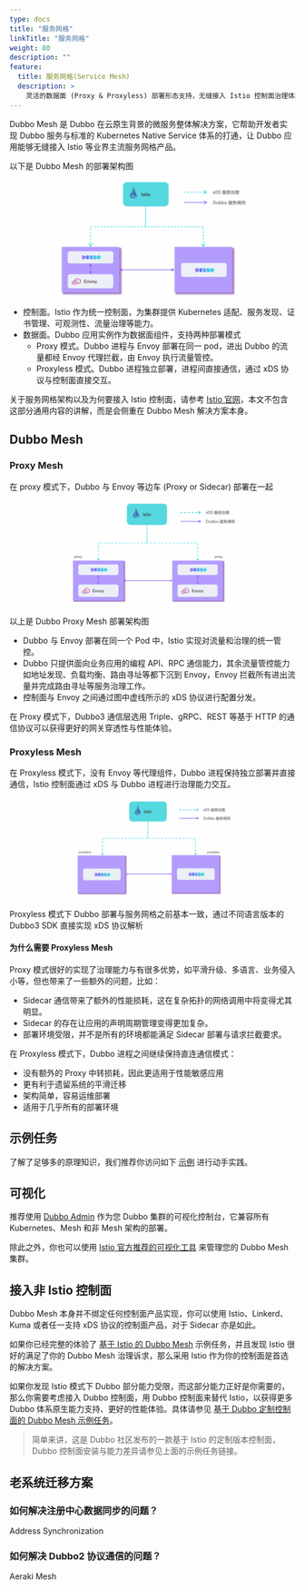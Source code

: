 ```yaml
---
type: docs
title: "服务网格"
linkTitle: "服务网格"
weight: 80
description: ""
feature:
  title: 服务网格(Service Mesh)
  description: >
    灵活的数据面 (Proxy & Proxyless) 部署形态支持，无缝接入 Istio 控制面治理体系。
---
```


Dubbo Mesh 是 Dubbo 在云原生背景的微服务整体解决方案，它帮助开发者实现 Dubbo 服务与标准的 Kubernetes Native Service 体系的打通，让 Dubbo 应用能够无缝接入 Istio 等业界主流服务网格产品。

以下是 Dubbo Mesh 的部署架构图

![Dubbo-Mesh](/imgs/v3/mesh/mix-mesh.png)

* 控制面。Istio 作为统一控制面，为集群提供 Kubernetes 适配、服务发现、证书管理、可观测性、流量治理等能力。
* 数据面。Dubbo 应用实例作为数据面组件，支持两种部署模式
    * Proxy 模式。Dubbo 进程与 Envoy 部署在同一 pod，进出 Dubbo 的流量都经 Envoy 代理拦截，由 Envoy 执行流量管控。
    * Proxyless 模式。Dubbo 进程独立部署，进程间直接通信，通过 xDS 协议与控制面直接交互。

关于服务网格架构以及为何要接入 Istio 控制面，请参考 [Istio 官网](https://istio.io/)，本文不包含这部分通用内容的讲解，而是会侧重在 Dubbo Mesh 解决方案本身。

## Dubbo Mesh

### Proxy Mesh
在 proxy 模式下，Dubbo 与 Envoy 等边车 (Proxy or Sidecar) 部署在一起

![dubbo-sidecar](/imgs/v3/mesh/dubbo-proxy.png)

以上是 Dubbo Proxy Mesh 部署架构图
* Dubbo 与 Envoy 部署在同一个 Pod 中，Istio 实现对流量和治理的统一管控。
* Dubbo 只提供面向业务应用的编程 API、RPC 通信能力，其余流量管控能力如地址发现、负载均衡、路由寻址等都下沉到 Envoy，Envoy 拦截所有进出流量并完成路由寻址等服务治理工作。
* 控制面与 Envoy 之间通过图中虚线所示的 xDS 协议进行配置分发。

在 Proxy 模式下，Dubbo3 通信层选用 Triple、gRPC、REST 等基于 HTTP 的通信协议可以获得更好的网关穿透性与性能体验。

### Proxyless Mesh
在 Proxyless 模式下，没有 Envoy 等代理组件，Dubbo 进程保持独立部署并直接通信，Istio 控制面通过 xDS 与 Dubbo 进程进行治理能力交互。

![dubbo-proxyless](/imgs/v3/mesh/dubbo-proxyless.png)

Proxyless 模式下 Dubbo 部署与服务网格之前基本一致，通过不同语言版本的 Dubbo3 SDK 直接实现 xDS 协议解析

#### 为什么需要 Proxyless Mesh

Proxy 模式很好的实现了治理能力与有很多优势，如平滑升级、多语言、业务侵入小等，但也带来了一些额外的问题，比如：
* Sidecar 通信带来了额外的性能损耗，这在复杂拓扑的网络调用中将变得尤其明显。
* Sidecar 的存在让应用的声明周期管理变得更加复杂。
* 部署环境受限，并不是所有的环境都能满足 Sidecar 部署与请求拦截要求。

在 Proxyless 模式下，Dubbo 进程之间继续保持直连通信模式：
* 没有额外的 Proxy 中转损耗，因此更适用于性能敏感应用
* 更有利于遗留系统的平滑迁移
* 架构简单，容易运维部署
* 适用于几乎所有的部署环境

## 示例任务
了解了足够多的原理知识，我们推荐你访问如下 [示例]() 进行动手实践。

## 可视化
推荐使用 [Dubbo Admin]() 作为您 Dubbo 集群的可视化控制台，它兼容所有 Kubernetes、Mesh 和非 Mesh 架构的部署。

除此之外，你也可以使用 [Istio 官方推荐的可视化工具](https://istio.io/latest/docs/tasks/observability/kiali/) 来管理您的 Dubbo Mesh 集群。

## 接入非 Istio 控制面
Dubbo Mesh 本身并不绑定任何控制面产品实现，你可以使用 Istio、Linkerd、Kuma 或者任一支持 xDS 协议的控制面产品，对于 Sidecar 亦是如此。

如果你已经完整的体验了 [基于 Istio 的 Dubbo Mesh]() 示例任务，并且发现 Istio 很好的满足了你的 Dubbo Mesh 治理诉求，那么采用 Istio 作为你的控制面是首选的解决方案。

如果你发现 Istio 模式下 Dubbo 部分能力受限，而这部分能力正好是你需要的，那么你需要考虑接入 Dubbo 控制面，用 Dubbo 控制面来替代 Istio，以获得更多 Dubbo 体系原生能力支持、更好的性能体验。具体请参见 [基于 Dubbo 定制控制面的 Dubbo Mesh 示例任务]()。

> 简单来讲，这是 Dubbo 社区发布的一款基于 Istio 的定制版本控制面，Dubbo 控制面安装与能力差异请参见上面的示例任务链接。

## 老系统迁移方案
### 如何解决注册中心数据同步的问题？
Address Synchronization

### 如何解决 Dubbo2 协议通信的问题？

Aeraki Mesh








